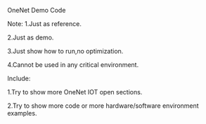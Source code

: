 
OneNet Demo Code

Note:
1.Just as reference.

2.Just as demo.

3.Just show how to run,no optimization.

4.Cannot be used in any critical environment.

Include:

1.Try to show more  OneNet IOT open sections. 

2.Try to show more code or  more hardware/software environment  examples.


